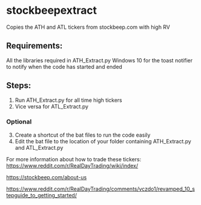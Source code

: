 # stockbeepextract
Copies the ATH and ATL tickers from stockbeep.com with high RV
## Requirements:
All the libraries required in ATH_Extract.py
Windows 10 for the toast notifier to notify when the code has started and ended

## Steps:
1. Run ATH_Extract.py for all time high tickers
2. Vice versa for ATL_Extract.py
### Optional
3. Create a shortcut of the bat files to run the code easily
4. Edit the bat file to the location of your folder containing ATH_Extract.py and ATL_Extract.py

For more information about how to trade these tickers:
https://www.reddit.com/r/RealDayTrading/wiki/index/

https://stockbeep.com/about-us

https://www.reddit.com/r/RealDayTrading/comments/vczdo1/revamped_10_stepguide_to_getting_started/
